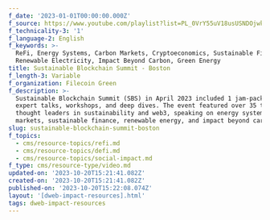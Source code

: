 ```yaml
---
f_date: '2023-01-01T00:00:00.000Z'
f_source: https://www.youtube.com/playlist?list=PL_0VrY55uV18usUSNDOjwkwFNCbIZ2ZLr
f_technicality-3: '1'
f_language-2: English
f_keywords: >-
  ReFi, Energy Systems, Carbon Markets, Cryptoeconomics, Sustainable Finance,
  Renewable Electricity, Impact Beyond Carbon, Green Energy
title: Sustainable Blockchain Summit - Boston
f_length-3: Variable
f_organization: Filecoin Green
f_description: >-
  Sustainable Blockchain Summit (SBS) in April 2023 included 1 jam-packed day of
  expert talks, workshops, and deep dives. The event featured over 35 top
  thought leaders in sustainability and web3, speaking on energy systems, carbon
  markets, sustainable finance, renewable energy, and impact beyond carbon.
slug: sustainable-blockchain-summit-boston
f_topics:
  - cms/resource-topics/refi.md
  - cms/resource-topics/defi.md
  - cms/resource-topics/social-impact.md
f_type: cms/resource-type/video.md
updated-on: '2023-10-20T15:21:41.082Z'
created-on: '2023-10-20T15:21:41.082Z'
published-on: '2023-10-20T15:22:08.074Z'
layout: '[dweb-impact-resources].html'
tags: dweb-impact-resources
---
```



